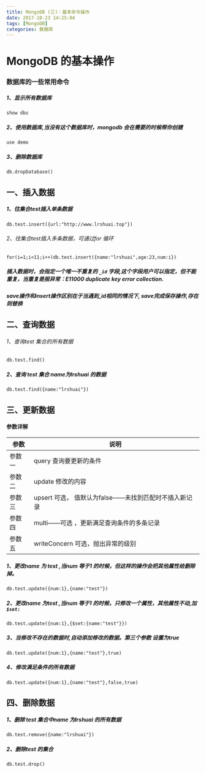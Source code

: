 ```yaml
---
title: MongoDB (三)：基本命令操作
date: 2017-10-23 14:25:04
tags: [MongoDB]
categories: 数据库
---
```

# MongoDB 的基本操作

### 数据库的一些常用命令
##### 1、显示所有数据库
```
show dbs
```
##### 2、使用数据库,当没有这个数据库时，mongodb 会在需要的时候帮你创建
```
use demo
```
##### 3、删除数据库
```
db.dropDatabase()
```

## 一、插入数据
##### 1、往集合test插入单条数据
```
db.test.insert({url:"http://www.lrshuai.top"})
```

###### 2、往集合test插入多条数据，可通过for 循环
```
for(i=1;i<11;i++)db.test.insert({name:"lrshuai",age:23,num:i})
```
##### 插入数据时，会指定一个唯一不重复的 `_id` 字段,这个字段用户可以指定，但不能重复，当重复是报异常：E11000 duplicate key error collection.

##### save操作和insert操作区别在于当遇到_id相同的情况下, save完成保存操作,存在则替换
## 二、查询数据
###### 1、查询test 集合的所有数据
```
db.test.find()
```
##### 2、查询 test 集合 name为lrshuai 的数据
```
db.test.find({name:"lrshuai"})
```

## 三、更新数据
#### 参数详解
|参数|说明|
|---|---|
|参数一|query 查询要更新的条件|
|参数二|update 修改的内容|
|参数三|upsert 可选， 值默认为false——未找到匹配时不插入新记录|
|参数四|multi——可选 ，更新满足查询条件的多条记录|
|参数五|writeConcern 可选，抛出异常的级别|
##### 1、更改name 为 test ,当num 等于1 的时候，但这样的操作会把其他属性给删除掉。
```
db.test.update({num:1},{name:"test"})
```

##### 2、更改name 为test ,当num 等于1 的时候，只修改一个属性，其他属性不动,加 `$set:`
```
db.test.update({num:1},{$set:{name:"test"}})
```

##### 3、当修改不存在的数据时,自动添加修改的数据。第三个参数 设置为true
```
db.test.update({num:1},{name:"test"},true)
```

##### 4、修改满足条件的所有数据
```
db.test.update({num:1},{name:"test"},false,true)
```

## 四、删除数据
##### 1、删除 test 集合中name 为lrshuai 的所有数据
```
db.test.remove({name:"lrshuai"})
```

##### 2、删除test 的集合
```
db.test.drop()
```


